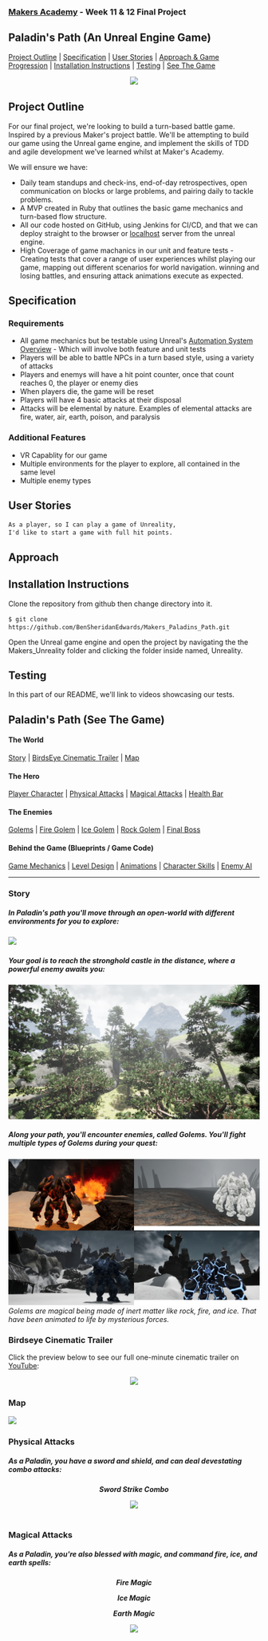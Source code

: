 
### [Makers Academy](http://www.makersacademy.com) - Week 11 & 12 Final Project
Paladin's Path (An Unreal Engine Game)
-

[Project Outline](#Outline) | [Specification](#Specification) | [User Stories](#Story) | [Approach & Game Progression](#Approach) | [Installation Instructions](#Installation) | [Testing](#Testing) | [See The Game](#Game)

<div align="center"><img src="https://github.com/BenSheridanEdwards/Makers_Paladins_Path/blob/MVPBattle/Gallery(Gifs)/PaladinsPath-CinematicView-1.gif"/></div>

## <a name="Outline">Project Outline</a>

For our final project, we're looking to build a turn-based battle game. Inspired by a previous Maker's project battle. We'll be attempting to build our game using the Unreal game engine, and implement the skills of TDD and agile development we've learned whilst at Maker's Academy.

We will ensure we have:
- Daily team standups and check-ins, end-of-day retrospectives, open communication on blocks or large problems, and pairing daily to tackle problems.
- A MVP created in Ruby that outlines the basic game mechanics and turn-based flow structure. 
- All our code hosted on GitHub, using Jenkins for CI/CD, and that we can deploy straight to the browser or [localhost](https://docs.unrealengine.com/en-US/Platforms/HTML5/GettingStarted/index.html) server from the unreal engine.
- High Coverage of game machanics in our unit and feature tests - Creating tests that cover a range of user experiences whilst playing our game, mapping out different scenarios for world navigation. winning and losing battles, and ensuring attack animations execute as expected.


## <a name="Specification">Specification</a>

### Requirements

- All game mechanics but be testable using Unreal's [Automation System Overview](https://docs.unrealengine.com/en-US/Programming/Automation/index.html) - Which will involve both feature and unit tests
- Players will be able to battle NPCs in a turn based style, using a variety of attacks
- Players and enemys will have a hit point counter, once that count reaches 0, the player or enemy dies
- When players die, the game will be reset
- Players will have 4 basic attacks at their disposal
- Attacks will be elemental by nature. Examples of elemental attacks are fire, water, air, earth, poison, and paralysis

### Additional Features

- VR Capablity for our game
- Multiple environments for the player to explore, all contained in the same level
- Multiple enemy types

## <a name="Story">User Stories</a>

```
As a player, so I can play a game of Unreality, 
I'd like to start a game with full hit points.

```

## <a name="Approach">Approach</a>



## <a name="Installation">Installation Instructions</a>

Clone the repository from github then change directory into it.

```
$ git clone https://github.com/BenSheridanEdwards/Makers_Paladins_Path.git
```
Open the Unreal game engine and open the project by navigating the the Makers_Unreality folder and clicking the folder inside named, Unreality.

## <a name="Testng">Testing</a>

In this part of our README, we'll link to videos showcasing our tests.

## <a name="Game">Paladin's Path (See The Game)</a>

#### The World
[Story](#Story) | [BirdsEye Cinematic Trailer](#Birdseye) | [Map](#Map) 

#### The Hero

[Player Character](#Character) | [Physical Attacks](#PhysicalAttacks) | [Magical Attacks](#MagicalAttacks) | [Health Bar](#HealthBar)

#### The Enemies

[Golems](#Golems) | [Fire Golem](#FireGolem) | [Ice Golem](#IceGolem) | [Rock Golem](#RockGolem) | [Final Boss](#BossGolem)

####  Behind the Game (Blueprints / Game Code)

[Game Mechanics](#Mechanics) | [Level Design](#Level) | [Animations](@Animations) | [Character Skills](#Skills) | [Enemy AI](#EnemyAI)

---

### <a name="Story">Story</a>
  
##### In Paladin's path you'll move through an open-world with different environments for you to explore: 

![](https://github.com/BenSheridanEdwards/Makers_Paladins_Path/blob/MVPBattle/Gallery%20(Images)/PaladinsPath-HeroCollage.jpeg)

##### Your goal is to reach the stronghold castle in the distance, where a powerful enemy awaits you:

![](https://github.com/BenSheridanEdwards/Makers_Final_Project_Paladins_Path/blob/MVPBattle/Gallery%20(Images)/PaladinsPath-Start-CastleView-Top.png)

##### Along your path, you'll encounter enemies, called Golems. You'll fight multiple types of Golems during your quest:

![](https://github.com/BenSheridanEdwards/Makers_Final_Project_Paladins_Path/blob/MVPBattle/Gallery%20(Images)/Golem%20Types.jpeg)
*Golems are magical being made of inert matter like rock, fire, and ice. That have been animated to life by mysterious forces.*


### <a name="Birdseye">Birdseye Cinematic Trailer</a>

Click the preview below to see our full one-minute cinematic trailer on [YouTube](https://youtu.be/R4Vh61J5KaI):

<a href="https://youtu.be/R4Vh61J5KaI"><div align="center"><img src="https://github.com/BenSheridanEdwards/Makers_Paladins_Path/blob/MVPBattle/Gallery(Gifs)/PaladinsPath-CinematicView-1.gif"/></div></a>


### <a name="Map">Map</a>

![](https://github.com/BenSheridanEdwards/Makers_Paladins_Path/blob/MVPBattle/Gallery%20(Images)/PaladinsPath-BirdsEye.png)


### <a name="PhysicalAttacks">Physical Attacks</a>

##### As a Paladin, you have a sword and shield, and can deal devestating combo attacks: 

<p align="center"><b><i>Sword Strike Combo</i></b></p>
<a href="https://github.com/BenSheridanEdwards/Makers_Final_Project_Paladins_Path/blob/MVPBattle/Gallery(Gifs)/PaladinsPath-SwordAttack1Gif.gif"><div align="center"><img src="https://github.com/BenSheridanEdwards/Makers_Final_Project_Paladins_Path/blob/MVPBattle/Gallery(Gifs)/PaladinsPath-SwordAttack1Gif.gif"/></div></a>
<br>

### <a name="MagicalAttacks">Magical Attacks<a/>
  
##### As a Paladin, you're also blessed with magic, and command fire, ice, and earth spells:

<p align="center"><b><i>Fire Magic</i></b></p>

<p align="center"><b><i>Ice Magic</i></b></p>

<p align="center"><b><i>Earth Magic</i></b></p>
<a href="https://github.com/BenSheridanEdwards/Makers_Final_Project_Paladins_Path/blob/MVPBattle/Gallery(Gifs)/PaladinsPath-RockSpell.gif"><div align="center"><img src="https://github.com/BenSheridanEdwards/Makers_Final_Project_Paladins_Path/blob/MVPBattle/Gallery(Gifs)/PaladinsPath-RockSpell.gif"/></div></a>



